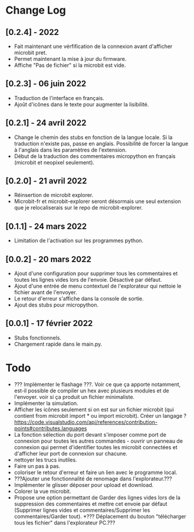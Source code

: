 # Change Log
## [0.2.4] -  2022
* Fait maintenant une vérfification de la connexion avant d'afficher microbit pret.
* Permet maintenant la mise à jour du firmware.
* Affiche "Pas de fichier" si la microbit est vide.
## [0.2.3] - 06 juin 2022
* Traduction de l'interface en français.
* Ajoût d'icônes dans le texte pour augmenter la lisibilité.
## [0.2.1] - 24 avril 2022
* Change le chemin des stubs en fonction de la langue locale. Si la traduction n'existe pas, passe en anglais. Possibilité de forcer la langue à l'anglais dans les paramètres de l'extension.
* Début de la traduction  des commentaires micropython en  français (microbit et neopixel seulement).
## [0.2.0] - 21 avril 2022
* Réinsertion de microbit explorer.
* Microbit-fr et microbit-explorer seront désormais une seul extension que je relocaliserais sur le repo de microbit-explorer.
## [0.1.1] - 24 mars 2022
* Limitation de l'activation sur les programmes python.
## [0.0.2] - 20 mars 2022
* Ajout d'une configuration pour supprimer tous les commentaires et toutes les lignes vides lors de l'envoie. Désactivé par défaut.
* Ajout d'une entrée de menu contextuel de l'explorateur qui nettoie le fichier avant de l'envoyer.
* Le retour d'erreur s'affiche dans la console de sortie.
* Ajout des stubs pour micropython.
## [0.0.1] - 17 février 2022
* Stubs fonctionnels.
* Chargement rapide dans le main.py.
# Todo
* ??? Implémenter le flashage ???. Voir ce que ça apporte notamment, est-il possible de compiler un hex avec plusieurs modules et de l'envoyer. voir si ça produit un fichier minimaliste.
* Implémenter la simulation.
* Afficher les icônes seulement si on est sur un fichier microbit (qui contient from microbit import * ou import microbit). Créer un langage ? https://code.visualstudio.com/api/references/contribution-points#contributes.languages 
* La fonction sélection du port devant s'imposer comme port de connexion  pour toutes les autres commandes - ouvrir un panneau de connexion qui permet d'identifier toutes les microbit connectées et d'afficher leur port de connexion sur chacune.
* nettoyer les trucs inutiles.
* Faire un pas à pas.
* coloriser le retour d'erreur et faire un lien avec le programme local.
* ???Ajouter une fonctionnalité de renomage dans l'explorateur.???
* Implémenter le glisser déposer pour upload et download.
* Colorer la vue microbit.
* Propose une option permettant de Garder des lignes vides lors de la suppression des commentaires et mettre cet envoie par défaut (Supprimer lignes vides et commentaires/Supprimer les commentaires/Garder tout).
*??? Déplacement du bouton "télécharger tous les fichier" dans l'explorateur PC.???


